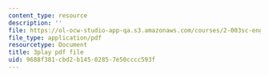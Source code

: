```yaml
---
content_type: resource
description: ''
file: https://ol-ocw-studio-app-qa.s3.amazonaws.com/courses/2-003sc-engineering-dynamics-fall-2011/9688f381cbd2b14502857e50cccc593f_-QVENB3aEvY.pdf
file_type: application/pdf
resourcetype: Document
title: 3play pdf file
uid: 9688f381-cbd2-b145-0285-7e50cccc593f
---
```

